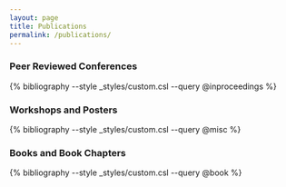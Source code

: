 ```yaml
---
layout: page
title: Publications
permalink: /publications/
---
```



### Peer Reviewed Conferences

{% bibliography --style _styles/custom.csl --query @inproceedings  %}

### Workshops and Posters

{% bibliography --style _styles/custom.csl --query @misc %}

### Books and Book Chapters

{% bibliography --style _styles/custom.csl --query @book %}

